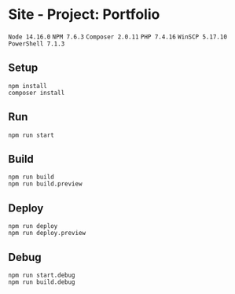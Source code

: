 # Site - Project: Portfolio

`Node 14.16.0` `NPM 7.6.3` `Composer 2.0.11` `PHP 7.4.16` `WinSCP 5.17.10` `PowerShell 7.1.3`

## Setup
```
npm install
composer install
```

## Run
```
npm run start
```

## Build
```
npm run build
npm run build.preview
```

## Deploy
```
npm run deploy
npm run deploy.preview
```

## Debug
```
npm run start.debug
npm run build.debug
```
